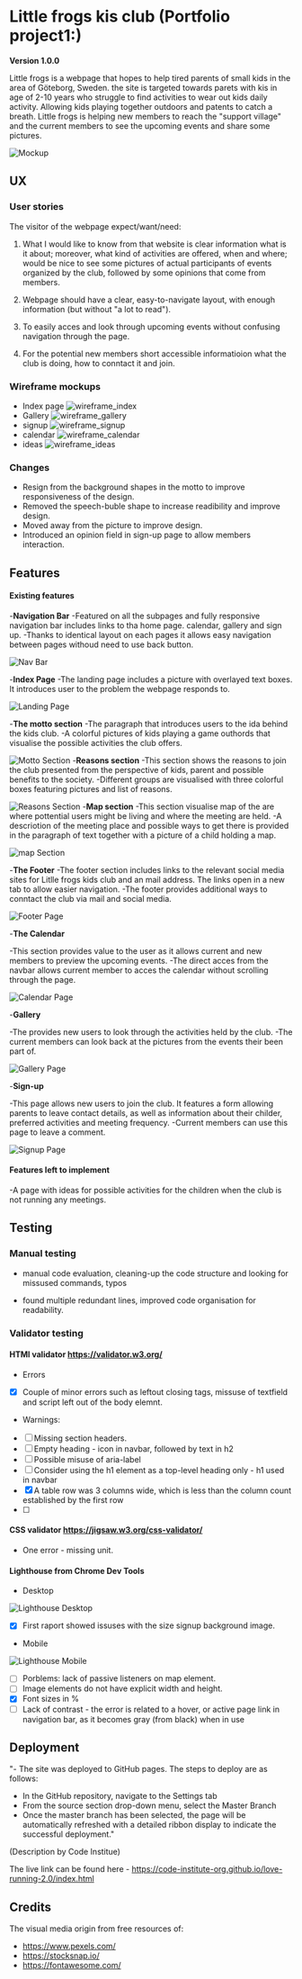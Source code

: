 # Little frogs kis club (Portfolio project1:)

**Version 1.0.0**

Little frogs is a webpage that hopes to help tired parents of small kids in the area of Göteborg, Sweden. the site is targeted towards parets with kis in age of 2-10 years who struggle to find activities to wear out kids daily activity.  Allowing kids playing together outdoors and patents to catch a breath.  Little frogs is helping new members to reach the "support village" and the current members to see the upcoming events and share some pictures.

![Mockup](/assets/images/Mockup.PNG)

## UX

### User stories

The visitor of the webpage expect/want/need:

1. What I would like to know from that website is clear information what is it about; moreover, what kind of activities are offered, when and where; would be nice to see some pictures of actual participants of events organized by the club, followed by some opinions that come from members.

2. Webpage should have a clear, easy-to-navigate layout, with enough information (but without "a lot to read").

3. To easily acces and look through upcoming events without confusing navigation through the page.

4. For the potential new members short accessible informatioion what the club is doing, how to conntact it and join.



### Wireframe mockups

* Index page
![wireframe_index](/assets/images/wireframe_index.png) 
* Gallery
![wireframe_gallery](/assets/images/wireframe_gallery.png)
* signup
![wireframe_signup](/assets/images/wireframe_signup.png)
* calendar
![wireframe_calendar](/assets/images/wireframe_calendar.png)
* ideas
![wireframe_ideas](/assets/images/wireframe_ideas.png)


### Changes

* Resign from the background shapes in the motto to  improve responsiveness of the design.
* Removed the speech-buble shape to increase readibility and improve design.
* Moved away from the picture to improve design.
* Introduced an opinion field in sign-up page to allow members interaction.

## Features

#### Existing features

-__Navigation Bar__
-Featured on all the subpages and fully responsive navigation bar includes links to tha home page. calendar, gallery and sign up. 
-Thanks to identical layout on each pages it allows easy navigation between pages withoud need to use back button.

![Nav Bar](/assets/images/navbar.png)


-__Index Page__
-The landing page includes a picture with overlayed text boxes. It introduces user to the problem the webpage responds to. 

![Landing Page](/assets/images/index.png)

-__The motto section__
-The paragraph that introduces users to the ida behind the kids club.
-A colorful pictures of kids playing a game outhords that visualise the possible activities the club offers.

![Motto Section](/assets/images/motto.png)
-__Reasons section__
-This section shows the reasons to join the club presented from the perspective of kids, parent and possible benefits to the society.
-Different groups are visualised with three colorful boxes featuring pictures and list of reasons.

![Reasons Section](/assets/images/reasons.png)
-__Map section__
-This section visualise map of the are where pottential users might be living and where the meeting are held.
-A descriotion of the meeting place and possible ways to get there is provided in the paragraph of text together with a picture of a child holding a map.

![map Section](/assets/images/map.png)

-__The Footer__
-The footer section includes links to the relevant social media sites for Litlle frogs kids club and an mail address. The links open in a new tab to allow easier navigation.
-The footer provides additional ways to conntact the club via mail and social media.

![Footer Page](/assets/images/footer.png)

-__The Calendar__

-This section provides value to the user as it allows current and new members to preview the upcoming events. 
-The direct acces from the navbar allows current member to acces the calendar without scrolling through the page.

![Calendar Page](/assets/images/calendar.png)

-__Gallery__

-The provides new users to look through the activities held by the club.
-The current members can look back at the pictures from the events their been part of.

![Gallery Page](/assets/images/gallery.png)

-__Sign-up__

-This page allows new users to join the club. It features a form  allowing parents to leave contact details, as well as information about their childer, preferred activities and meeting frequency. 
-Current members can use this page to leave a comment.

![Signup Page](/assets/images/signup.png)

#### Features left to implement

-A page with ideas for possible activities for the children when the club is not running any meetings.

## Testing

### Manual testing

 - manual code evaluation, cleaning-up the code structure and looking for missused commands, typos
  
 - found multiple redundant lines, improved code organisation for readability.

### Validator testing

#### HTMl validator https://validator.w3.org/

* Errors
- [x] Couple of minor errors such as leftout closing tags, missuse of textfield  and script left out of the body elemnt.

* Warnings:
- [ ] Missing section headers.
- [ ] Empty heading - icon in navbar, followed by text in h2
- [ ] Possible misuse of aria-label
- [ ] Consider using the h1 element as a top-level heading only - h1 used in navbar
- [x] A table row was 3 columns wide, which is less than the column count established by the first row
- [ ]
 
#### CSS validator https://jigsaw.w3.org/css-validator/

- One error - missing unit.

#### Lighthouse from Chrome  Dev Tools

* Desktop 

![Lighthouse Desktop](/assets/images/lighthouse-desktop.png)

- [x] First raport showed issuses with the size signup background image.

* Mobile

![Lighthouse Mobile](/assets/images/lighthouse-mobile.png)

- [ ] Porblems: lack of passive listeners on map element.
- [ ] Image elements do not have explicit width and height.
- [x] Font sizes in %
- [ ] Lack of contrast - the error is related to a hover, or active page link in navigation bar, as it becomes gray (from black) when in use

## Deployment

"- The site was deployed to GitHub pages. The steps to deploy are as follows: 
  - In the GitHub repository, navigate to the Settings tab 
  - From the source section drop-down menu, select the Master Branch
  - Once the master branch has been selected, the page will be automatically refreshed with a detailed ribbon display to indicate the successful deployment."

  (Description by Code Institue)

The live link can be found here - https://code-institute-org.github.io/love-running-2.0/index.html 

## Credits

The visual media origin from free resources of: 
* https://www.pexels.com/
* https://stocksnap.io/
* https://fontawesome.com/
